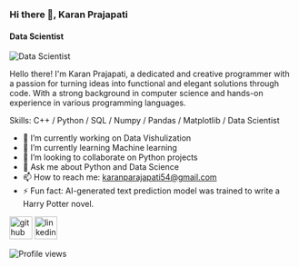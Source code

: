 ### Hi there 👋, Karan Prajapati
#### Data Scientist 
![Data Scientist ]([https://www.canva.com/join/fyd-zfy-pmk](https://www.canva.com/join/fyd-zfy-pmk))

Hello there! I'm Karan Prajapati, a dedicated and creative programmer with a passion for turning ideas into functional and elegant solutions through code. With a strong background in computer science and hands-on experience in various programming languages.

Skills: C++ / Python / SQL / Numpy / Pandas / Matplotlib / Data Scientist

- 🔭 I’m currently working on Data Vishulization 
- 🌱 I’m currently learning Machine learning 
- 👯 I’m looking to collaborate on Python projects 
- 💬 Ask me about Python and Data Science 
- 📫 How to reach me: karanparajapati54@gmail.com 
- ⚡ Fun fact: AI-generated text prediction model was trained to write a Harry Potter novel. 


[<img src='https://cdn.jsdelivr.net/npm/simple-icons@3.0.1/icons/github.svg' alt='github' height='40'>](https://github.com/https://github.com/KaranCS21)  [<img src='https://cdn.jsdelivr.net/npm/simple-icons@3.0.1/icons/linkedin.svg' alt='linkedin' height='40'>](https://www.linkedin.com/in/https://www.linkedin.com/in/karanprajapati07//)  

![Profile views](https://gpvc.arturio.dev/https://github.com/KaranCS21)  

